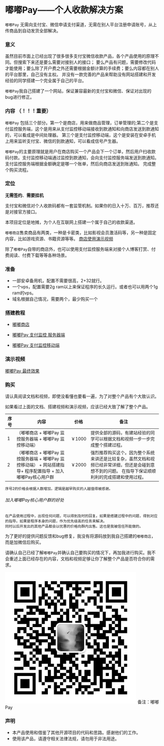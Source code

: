 # 嘟嘟Pay——个人收款解决方案
`嘟嘟Pay` 无需向支付宝、微信申请支付渠道，无需在别人平台注册申请账号，从上传商品到自动发货全部解决。

### 意义
虽然目前市面上已经出现了很多很多支付宝微信收款产品，各个产品使用的原理不同。但搜索下来还是要么需要对接别人的接口；
要么产品有问题，需要修改代码才能使用；要么除了开户费之外还需要根据金额计算的手续费；要么内容都在别人的平台那里，自己没有主权。
并没有一款完善的产品来帮助没有网站搭建和开发经验的同学搭建一个完全属于自己的平台。

`嘟嘟Pay`我自己搭建了一个网站，保证兼容最新的支付宝和微信、保证对出现的bug进行修正。

### 内容 （！！！重要）
`嘟嘟Pay` 包括三个部分。第一个是商店，用来做商品管理，订单管理的;第二个是支付监控服务端，这个是用来从支付监控移动端接收到款通知和向商店发送到款通知的，可以看成是中间处理器。
第三个是支付监控移动端，这个是安装在安卓手机上用来监听支付宝、微信的到款通知，可以看成信号产生器。

`嘟嘟Pay`的主要原理就是用户在商店购买一个产品会下一个订单，然后用户扫收款码付款。支付监控移动端通过监控到款通知，会向支付监控服务端发送到款通知。支付监控服务端根据金额确定是哪一个账单，然后向商店发送到账通知。
完成整个购买流程。

### 定位
**无需签约**、**需要挂机**

支付宝和微信对个人收款码都有一套监管机制。如果你的日入十万、百万，推荐还是对接官方接口。


本项目定位是地摊，为个人在互联网上搭建一个属于自己的收款渠道。

`嘟嘟商店`售卖商品有两类，一种是卡密类，比如影视会员激活码等，另一种是固定内容，比如游戏资源、书籍资源等等。
[商店使用演示视频](https://www.bilibili.com/video/BV1Xi4y177U9?p=2)

除了`嘟嘟Pay`自带的商店外，也可以使用支付监控服务端来对接个人博客打赏、付费阅读、付费下载等等各种场景。


### 准备
- 一部安卓备用机，配置不需要很高，2+32就行。
- 一个vps，配置需要2g ram以上来保证程序的长久运行。或者也可以用两个1g ram的vps。
- 域名根据自己情况，需要两个，最少购买一个

### 搭建教程
- [嘟嘟商店](shop_readme.md)

- [嘟嘟Pay 支付监控 服务器端](server_readme.md)

- [嘟嘟Pay 支付监控移动端](app_readme.md)

### 演示视频
[嘟嘟Pay 最终效果](https://www.bilibili.com/video/BV1Xi4y177U9?p=3)


### 购买
请认真阅读文档和视频，即使没看懂也要看一遍，为了对整个产品有个大致认识。

如果看过上面的文档、搭建视频和演示视频，应该已经大致了解了整个产品。

| 序号 |内容|价格|备注|
|  ----  | ----  | ----  |----  |
| 1 |（嘟嘟商店 + 嘟嘟Pay 监控服务器端 + 嘟嘟Pay 监控移动端） | ￥1000 |提供全部的源码，有建站经验的同学可以根据文档和视频一步一步完成整个搭建过程。|
| 2 |（嘟嘟商店 + 嘟嘟Pay 监控服务器端 + 嘟嘟Pay 监控移动端） + 网站搭建指导+ 程序配置指导 + 加入嘟嘟Pay核心用户群 | ￥2000 |强烈推荐购买这个。因为整个系统来讲还是比较复杂，虽然文档和视频已经非常详细，但还是会碰到意想不到的问题。 在指导下保证顺顺利利的完成搭建和使用过程。|

`序号2的价格会根据人数增加，逻辑是越早购买的人越值得被感谢。`
###### 加入嘟嘟Pay核心用户群的好处
```
在产品使用过程中，出现任何问题，可以得到及时的回复。如果是搭建过程中的问题，得到对应的指导。如果是程序本身的问题，作为优先级高的任务来解决。
同时以后开发出的其他产品都会以优惠的价格向群内出售。这也是我被信任所能做的。
```

为了更好的提供问题反馈和bug修复，我没有将源码放到我自己搭建的`嘟嘟商店`，而是加微信后购买。

请确认自己已经了解`嘟嘟Pay`并确认自己要购买的情况下，再加我进行购买。我不会重述上面已经存在的内容，文档和视频足够让你了解整个产品是否符合你的需求。

![](wx_qrcode.jpg)
备注：嘟嘟Pay

### 声明
- 本产品使用和借鉴了其他开源项目的代码和思路。感谢他们的工作。
- 使用该产品，请遵守相关法律法规，请勿用于非法用途。







